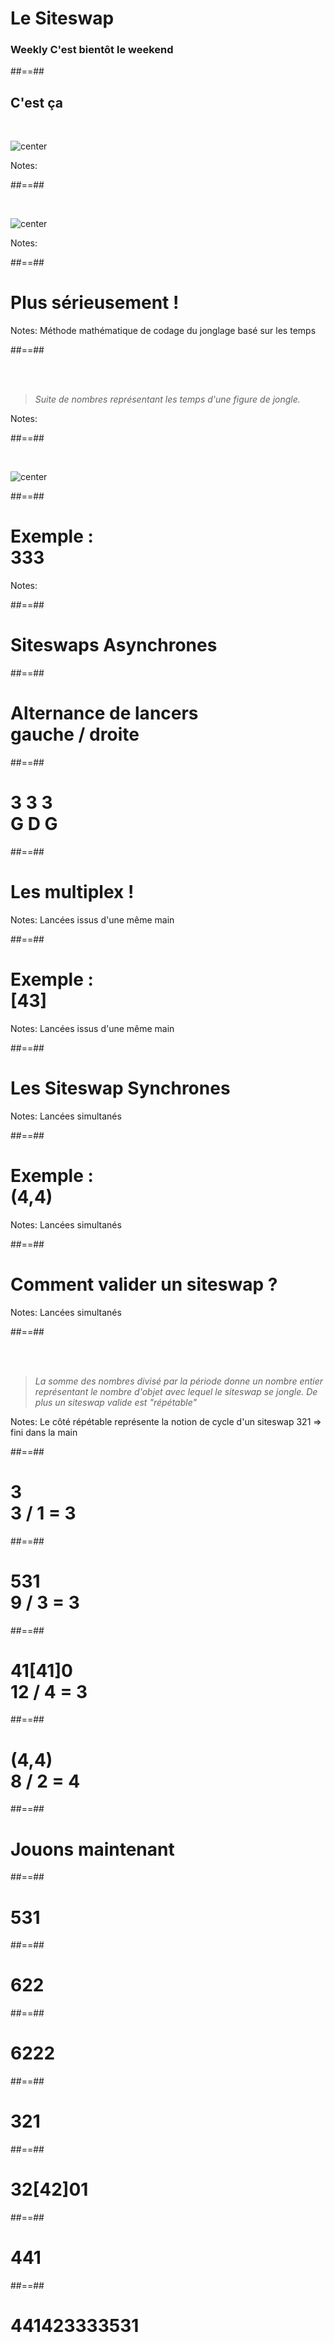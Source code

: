 
<!-- .slide: class="first-slide" data-background="./assets/images/Juggling-still.jpeg" -->

# **Le Siteswap**

### Weekly C'est bientôt le weekend


##==##

## C'est ça

<br>

![center](/assets/images/StateDiagram3BallMaxThrow5.png)

Notes:

##==##

<!-- .slide: class="transition" data-background="white" -->

<br>

![center](/assets/images/Jackie-Chan-WTF.jpg)

Notes:

##==##

<!-- .slide: class="transition-black" -->

# Plus sérieusement ! 

Notes:
Méthode mathématique de codage du jonglage basé sur les temps


##==##

<!-- .slide: class="transition-black" -->

<br><br>
<blockquote> 
<cite>
Suite de nombres représentant les temps d'une figure de jongle.
</cite>
</blockquote>
Notes:


##==##

<!-- .slide: class="transition" data-background="white" -->

<br>

![center](/assets/images/Siteswap.png)


##==##

<!-- .slide: class="transition-black" -->

# Exemple : <br> 333


Notes:

##==##

<!-- .slide: class="transition text-white" data-background="#2196F3" -->

# Siteswaps Asynchrones


##==##

<!-- .slide: class="transition-black" -->

# Alternance de lancers <br> gauche / droite


##==##

<!-- .slide: class="transition text-white" data-background="#2196F3" -->

# 3 3 3 <br> G D G 

##==##

<!-- .slide: class="transition text-white" data-background="#4CAF50" -->

# Les multiplex ! 

Notes:
Lancées issus d'une même main

##==##

<!-- .slide: class="transition text-white" data-background="#4CAF50" -->

# Exemple : <br> [43]

Notes:
Lancées issus d'une même main

##==##

<!-- .slide: class="transition text-white" data-background="#FF9800" -->

# Les Siteswap Synchrones

Notes:
Lancées simultanés


##==##

<!-- .slide: class="transition text-white" data-background="#FF9800" -->

# Exemple : <br> (4,4)

Notes:
Lancées simultanés

##==##

<!-- .slide: class="transition-black" -->

# Comment valider un siteswap ?

Notes:
Lancées simultanés

##==##

<!-- .slide: class="transition-black" -->

<br><br>
<blockquote> 
<cite>
La somme des nombres divisé par la période donne un nombre entier représentant le nombre d'objet avec lequel le siteswap se jongle. De plus un siteswap valide est "répétable"
</cite>
</blockquote>

Notes:
Le côté répétable représente la notion de cycle d'un siteswap 321 => fini dans la main

##==##

<!-- .slide: class="transition text-white" data-background="#2196F3" -->

# 3 <br> 3 / 1 = 3 

##==##

<!-- .slide: class="transition text-white" data-background="#2196F3" -->

# 531 <br> 9 / 3 = 3 

##==##

<!-- .slide: class="transition text-white" data-background="#4CAF50" -->

# 41[41]0 <br> 12 / 4 = 3


##==##

<!-- .slide: class="transition text-white" data-background="#FF9800" -->

# (4,4) <br> 8 / 2 = 4 

##==##

<!-- .slide: class="transition-white" -->

# Jouons maintenant 

##==##

<!-- .slide: class="transition text-white" data-background="#2196F3" -->

# 531 

##==##

<!-- .slide: class="transition text-white" data-background="#4CAF50" -->

# 622

##==##

<!-- .slide: class="transition text-white" data-background="#FF9800" -->

# 6222


##==##

<!-- .slide: class="transition text-white" data-background="#2196F3" -->

# 321

##==##

<!-- .slide: class="transition text-white" data-background="#4CAF50" -->

# 32[42]01

##==##

<!-- .slide: class="transition text-white" data-background="#FF9800" -->

# 441 


##==##

<!-- .slide: class="transition text-white" data-background="#2196F3" -->

# 441423333531 
